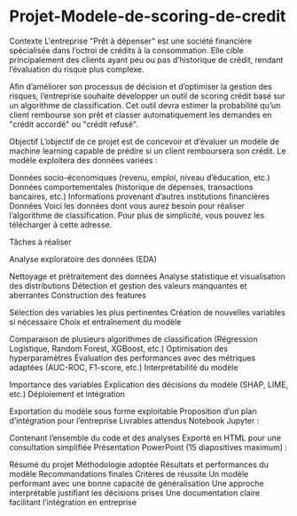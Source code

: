 # Projet-Modele-de-scoring-de-credit
Contexte
L'entreprise "Prêt à dépenser" est une société financière spécialisée dans l’octroi de crédits à la consommation. Elle cible principalement des clients ayant peu ou pas d’historique de crédit, rendant l’évaluation du risque plus complexe.

Afin d’améliorer son processus de décision et d’optimiser la gestion des risques, l’entreprise souhaite développer un outil de scoring crédit basé sur un algorithme de classification. Cet outil devra estimer la probabilité qu’un client rembourse son prêt et classer automatiquement les demandes en "crédit accordé" ou "crédit refusé".

Objectif
L’objectif de ce projet est de concevoir et d’évaluer un modèle de machine learning capable de prédire si un client remboursera son crédit. Le modèle exploitera des données variées :

Données socio-économiques (revenu, emploi, niveau d’éducation, etc.)
Données comportementales (historique de dépenses, transactions bancaires, etc.)
Informations provenant d’autres institutions financières
Données
Voici les données dont vous aurez besoin pour réaliser l’algorithme de classification.
Pour plus de simplicité, vous pouvez les télécharger à cette adresse.

Tâches à réaliser

Analyse exploratoire des données (EDA)

Nettoyage et prétraitement des données
Analyse statistique et visualisation des distributions
Détection et gestion des valeurs manquantes et aberrantes
Construction des features

Sélection des variables les plus pertinentes
Création de nouvelles variables si nécessaire
Choix et entraînement du modèle

Comparaison de plusieurs algorithmes de classification (Régression Logistique, Random Forest, XGBoost, etc.)
Optimisation des hyperparamètres
Évaluation des performances avec des métriques adaptées (AUC-ROC, F1-score, etc.)
Interprétabilité du modèle

Importance des variables
Explication des décisions du modèle (SHAP, LIME, etc.)
Déploiement et intégration

Exportation du modèle sous forme exploitable
Proposition d’un plan d’intégration pour l’entreprise
Livrables attendus
Notebook Jupyter :

Contenant l’ensemble du code et des analyses
Exporté en HTML pour une consultation simplifiée
Présentation PowerPoint (15 diapositives maximum) :

Résumé du projet
Méthodologie adoptée
Résultats et performances du modèle
Recommandations finales
Critères de réussite
Un modèle performant avec une bonne capacité de généralisation
Une approche interprétable justifiant les décisions prises
Une documentation claire facilitant l’intégration en entreprise
